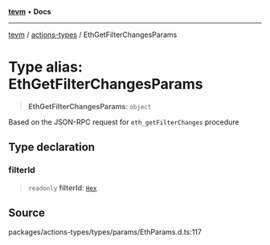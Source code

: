 [**tevm**](../../README.md) • **Docs**

***

[tevm](../../modules.md) / [actions-types](../README.md) / EthGetFilterChangesParams

# Type alias: EthGetFilterChangesParams

> **EthGetFilterChangesParams**: `object`

Based on the JSON-RPC request for `eth_getFilterChanges` procedure

## Type declaration

### filterId

> `readonly` **filterId**: [`Hex`](Hex.md)

## Source

packages/actions-types/types/params/EthParams.d.ts:117
